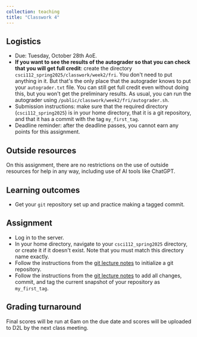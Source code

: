 ```yaml
---
collection: teaching
title: "Classwork 4"
---
```


## Logistics
* Due: Tuesday, October 28th AoE.
* **If you want to see the results of the autograder so that you can check that you will get full credit**: create the directory `csci112_spring2025/classwork/week2/fri`.
	You  don't need to put anything in it. But that's the only place that the
	autograder knows to put your `autograder.txt` file. You can still get full credit even
	without doing this, but you won't get the preliminary results. As usual,
	you can run the autograder using
	`/public/classwork/week2/fri/autograder.sh`.
* Submission instructions: make sure that the required directory
	(`csci112_spring2025`) is in your home directory, that it is a git
	repository, and that it has a commit with the tag `my_first_tag`.
* Deadline reminder: after the deadline passes, you cannot earn any points for
	this assignment.

## Outside resources

On this assignment, there are no restrictions on the use of outside resources
for help in any way, including use of AI tools like ChatGPT.

## Learning outcomes
* Get your `git` repository set up and practice making a tagged commit.

## Assignment

* Log in to the server.
* In your home directory, navigate to your `csci112_spring2025` directory, or
	create it if it doesn't exist. Note
	that you must match this directory name exactly.
* Follow the instructions from the [git lecture notes](https://fangtian-zhong.github.io/teaching/csci112-spring-2025/lectures/git) to initialize a git
	repository.
* Follow the instructions from the [git lecture notes](https://fangtian-zhong.github.io/teaching/csci112-spring-2025/lectures/git) to add all changes,
	commit, and tag the current snapshot of your repository as `my_first_tag`.

## Grading turnaround
Final scores will be run at 6am on the due date and scores will be
uploaded to D2L by the next class meeting.
